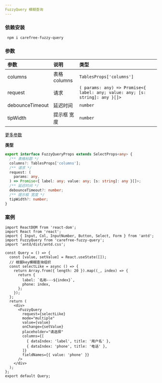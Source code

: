 ```yaml
---
FuzzyQuery 模糊查询
---
```


### 依赖安装

```bash
 npm i carefree-fuzzy-query
```

### 参数

| 参数            | 说明         | 类型                                                                        |
| :-------------- | :----------- | :-------------------------------------------------------------------------- |
| columns         | 表格 columns | `TablesProps['columns']`                                                    |
| request         | 请求         | `( params: any) => Promise<{ label: any; value: any; [s: string]: any }[]>` |
| debounceTimeout | 延迟时间     | `number`                                                                    |
| tipWidth        | 提示框 宽度  | `number`                                                                    |

[更多参数](https://ant.design/components/select-cn/#API)

**类型**

```ts
export interface FuzzyQueryProps extends SelectProps<any> {
  /** 表格标题 */
  columns?: TablesProps['columns'];
  /** 请求 */
  request: (
    params: any,
  ) => Promise<{ label: any; value: any; [s: string]: any }[]>;
  /** 延迟时间 */
  debounceTimeout?: number;
  /** 提示框 宽度 */
  tipWidth?: number;
}
```

### 案例

```tsx
import ReactDOM from 'react-dom';
import React from 'react';
import { Input, Col, InputNumber, Button, Select, Form } from 'antd';
import FuzzyQuery from 'carefree-fuzzy-query';
import 'antd/dist/antd.css';

const Query = () => {
  const [value, setValue] = React.useState([]);
  // 根据key模糊查询组织
  const selectLike = async () => {
    return Array.from({ length: 20 }).map((_, index) => {
      return {
        label: `名称---${index}`,
        phone: index,
      };
    });
  };
  return (
    <div>
      <FuzzyQuery
        request={selectLike}
        mode="multiple"
        value={value}
        onChange={setValue}
        placeholder="请选择"
        columns={[
          { dataIndex: 'label', title: '用户名' },
          { dataIndex: 'phone', title: '电话' },
        ]}
        fieldNames={{ value: 'phone' }}
      />
    </div>
  );
};
export default Query;
```
